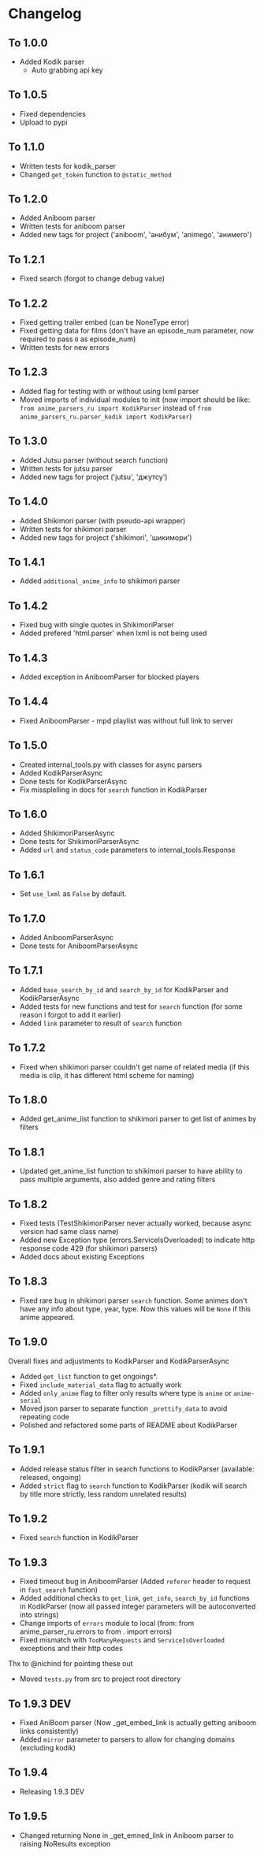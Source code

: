 # Changelog

## To 1.0.0
- Added Kodik parser
    * Auto grabbing api key

## To 1.0.5
- Fixed dependencies
- Upload to pypi

## To 1.1.0
- Written tests for kodik_parser
- Changed `get_token` function to `@static_method`

## To 1.2.0
- Added Aniboom parser
- Written tests for aniboom parser
- Added new tags for project ('aniboom', 'анибум', 'animego', 'анимего')

## To 1.2.1
- Fixed search (forgot to change debug value)

## To 1.2.2
- Fixed getting trailer embed (can be NoneType error)
- Fixed getting data for films (don't have an episode_num parameter, now required to pass `0` as episode_num)
- Written tests for new errors

## To 1.2.3
- Added flag for testing with or without using lxml parser
- Moved imports of individual modules to init (now import should be like: `from anime_parsers_ru import KodikParser` instead of `from anime_parsers_ru.parser_kodik import KodikParser`)

## To 1.3.0
- Added Jutsu parser (without search function)
- Written tests for jutsu parser
- Added new tags for project ('jutsu', 'джутсу')

## To 1.4.0
- Added Shikimori parser (with pseudo-api wrapper)
- Written tests for shikimori parser
- Added new tags for project ('shikimori', 'шикимори')

## To 1.4.1
- Added `additional_anime_info` to shikimori parser

## To 1.4.2
- Fixed bug with single quotes in ShikimoriParser
- Added prefered 'html.parser' when lxml is not being used

## To 1.4.3
- Added exception in AniboomParser for blocked players

## To 1.4.4
- Fixed AniboomParser - mpd playlist was without full link to server

## To 1.5.0
- Created internal_tools.py with classes for async parsers
- Added KodikParserAsync
- Done tests for KodikParserAsync
- Fix missplelling in docs for `search` function in KodikParser

## To 1.6.0
- Added ShikimoriParserAsync
- Done tests for ShikimoriParserAsync
- Added `url` and `status_code` parameters to internal_tools.Response

## To 1.6.1
- Set `use_lxml` as `False` by default.

## To 1.7.0
- Added AniboomParserAsync
- Done tests for AniboomParserAsync

## To 1.7.1
- Added `base_search_by_id` and `search_by_id` for KodikParser and KodikParserAsync
- Added tests for new functions and test for `search` function (for some reason i forgot to add it earlier)
- Added `link` parameter to result of `search` function

## To 1.7.2
- Fixed when shikimori parser couldn't get name of related media (if this media is clip, it has different html scheme for naming)

## To 1.8.0
- Added get_anime_list function to shikimori parser to get list of animes by filters

## To 1.8.1
- Updated get_anime_list function to shikimori parser to have ability to pass multiple arguments, also added genre and rating filters 

## To 1.8.2
- Fixed tests (TestShikimoriParser never actually worked, because async version had same class name)
- Added new Exception type (errors.ServiceIsOverloaded) to indicate http response code 429 (for shikimori parsers)
- Added docs about existing Exceptions

## To 1.8.3
- Fixed rare bug in shikimori parser `search` function. Some animes don't have any info about type, year, type. Now this values will be `None` if this anime appeared.

## To 1.9.0
Overall fixes and adjustments to KodikParser and KodikParserAsync

- Added `get_list` function to get ongoings*.
- Fixed `include_material_data` flag to actually work
- Added `only_anime` flag to filter only results where type is `anime` or `anime-serial`
- Moved json parser to separate function `_prettify_data` to avoid repeating code
- Polished and refactored some parts of README about KodikParser

## To 1.9.1
- Added release status filter in search functions to KodikParser (available: released, ongoing)
- Added `strict` flag to `search` function to KodikParser (kodik will search by title more strictly, less random unrelated results)

## To 1.9.2
- Fixed `search` function in KodikParser

## To 1.9.3
- Fixed timeout bug in AniboomParser (Added `referer` header to request in `fast_search` function)
- Added additional checks to `get_link`, `get_info`, `search_by_id` functions in KodikParser (now all passed integer parameters will be autoconverted into strings)
- Change imports of `errors` module to local (from: from anime_parser_ru.errors to from . import errors)
- Fixed mismatch with `TooManyRequests` and `ServiceIsOverloaded` exceptions and their http codes

Thx to @nichind for pointing these out

- Moved `tests.py` from src to project root directory 

## To 1.9.3 DEV
- Fixed AniBoom parser (Now _get_embed_link is actually getting aniboom links consistently)
- Added `mirror` parameter to parsers to allow for changing domains (excluding kodik)

## To 1.9.4
- Releasing 1.9.3 DEV

## To 1.9.5
- Changed returning None in _get_emned_link in Aniboom parser to raising NoResults exception